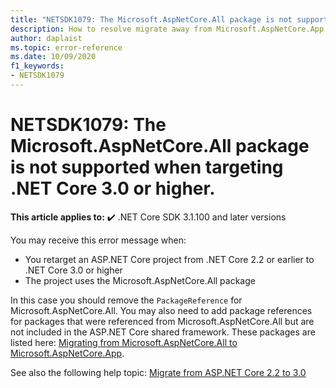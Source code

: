 ```yaml
---
title: "NETSDK1079: The Microsoft.AspNetCore.All package is not supported when targeting .NET Core 3.0 or higher."
description: How to resolve migrate away from Microsoft.AspNetCore.App
author: daplaist
ms.topic: error-reference
ms.date: 10/09/2020
f1_keywords:
- NETSDK1079
---
```

# NETSDK1079: The Microsoft.AspNetCore.All package is not supported when targeting .NET Core 3.0 or higher.

**This article applies to:** ✔️ .NET Core SDK 3.1.100 and later versions

You may receive this error message when:

- You retarget an ASP.NET Core project from .NET Core 2.2 or earlier to .NET Core 3.0 or higher
- The project uses the Microsoft.AspNetCore.All package

In this case you should remove the `PackageReference` for Microsoft.AspNetCore.All.  You may also need to add package references for packages that were referenced from Microsoft.AspNetCore.All but are not included in the ASP.NET Core shared framework.  These packages are listed here: [Migrating from Microsoft.AspNetCore.All to Microsoft.AspNetCore.App](https://docs.microsoft.com/en-us/aspnet/core/fundamentals/metapackage?view=aspnetcore-3.1#migrating-from-microsoftaspnetcoreall-to-microsoftaspnetcoreapp).

See also the following help topic: [Migrate from ASP.NET Core 2.2 to 3.0](https://docs.microsoft.com/en-us/aspnet/core/migration/22-to-30?view=aspnetcore-3.1&tabs=visual-studio)